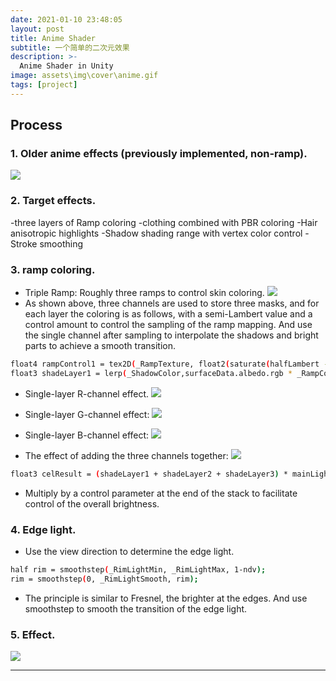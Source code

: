 ```yaml
---
date: 2021-01-10 23:48:05
layout: post
title: Anime Shader
subtitle: 一个简单的二次元效果
description: >-
  Anime Shader in Unity
image: assets\img\cover\anime.gif
tags: [project]
---
```


## Process

### 1. Older anime effects (previously implemented, non-ramp).

![](/assets/img/4-3-ramp-anime/1.png)

### 2. Target effects.

-three layers of Ramp coloring
-clothing combined with PBR coloring
-Hair anisotropic highlights
-Shadow shading range with vertex color control
-Stroke smoothing

### 3. ramp coloring.

- Triple Ramp: Roughly three ramps to control skin coloring.
![](/assets/img/4-3-ramp-anime/2.png)
- As shown above, three channels are used to store three masks, and for each layer the coloring is as follows, with a semi-Lambert value and a control amount to control the sampling of the ramp mapping. And use the single channel after sampling to interpolate the shadows and bright parts to achieve a smooth transition.

``` bash
float4 rampControl1 = tex2D(_RampTexture, float2(saturate(halfLambert - (1-_ShadowRange1)), 0.5)).r;
float3 shadeLayer1 = lerp(_ShadowColor,surfaceData.albedo.rgb * _RampColor1 * _RampIntensity, rampControl1);
```

- Single-layer R-channel effect.
![](/assets/img/4-3-ramp-anime/3.png)

- Single-layer G-channel effect:
![](/assets/img/4-3-ramp-anime/4.png)

- Single-layer B-channel effect:
![](/assets/img/4-3-ramp-anime/5.png)

- The effect of adding the three channels together:
![](/assets/img/4-3-ramp-anime/6.png)

``` bash
float3 celResult = (shadeLayer1 + shadeLayer2 + shadeLayer3) * mainLight.color.rgb * _LightAffector;
```

- Multiply by a control parameter at the end of the stack to facilitate control of the overall brightness.

### 4. Edge light.

- Use the view direction to determine the edge light.

``` bash
half rim = smoothstep(_RimLightMin, _RimLightMax, 1-ndv);
rim = smoothstep(0, _RimLightSmooth, rim);
```

- The principle is similar to Fresnel, the brighter at the edges. And use smoothstep to smooth the transition of the edge light.

### 5. Effect.

![](/assets/img/4-3-ramp-anime/7.png)


---
